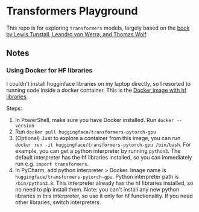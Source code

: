 # Transformers Playground

This repo is for exploring `transformers` models, largely based on the [book by Lewis Tunstall, Leandro von Werra, and Thomas Wolf](https://www.oreilly.com/library/view/natural-language-processing/9781098136789/).  

## Notes 

### Using Docker for HF libraries 

I couldn't install hugginface libraries on my laptop directly, so I resorted to running code inside a docker container. This is the [Docker image with hf libraries](https://hub.docker.com/r/huggingface/transformers-pytorch-gpu). 

Steps: 

1. In PowerShell, make sure you have Docker installed. Run `docker --version`
1. Run `docker pull huggingface/transformers-pytorch-gpu`
1. (Optional) Just to explore a container from this image, you can run `docker run -it huggingface/transformers-pytorch-gpu /bin/bash`. For example, you can get a python interpreter by running `python3`. The default interpreter has the hf libraries installed, so you can immediately run e.g. `import transformers`. 
1. In PyCharm, add python interpreter > Docker. Image name is `huggingface/transformers-pytorch-gpu`. Python interpreter path is `/bin/python3.8`. This interpreter already has the hf libraries installed, so no need to pip install them. Note: you can't install any new python libraries in this interpreter, so use it only for hf functionality. If you need other libraries, switch interpreters. 
